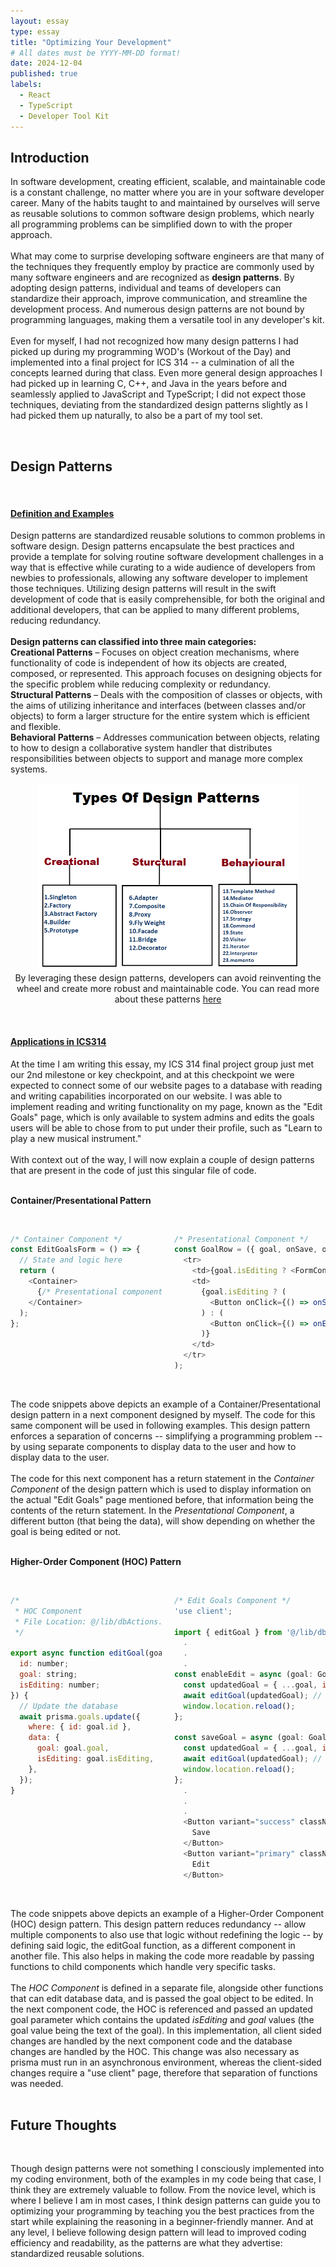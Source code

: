 ```yaml
---
layout: essay
type: essay
title: "Optimizing Your Development"
# All dates must be YYYY-MM-DD format!
date: 2024-12-04
published: true
labels:
  - React
  - TypeScript
  - Developer Tool Kit
---
```


## Introduction
<p>

In software development, creating efficient, scalable, and maintainable code is a constant challenge, no matter where you are in your software developer career. Many of the habits taught to and maintained by ourselves will serve as reusable solutions to common software design problems, which nearly all programming problems can be simplified down to with the proper approach.
<br>
<br>
What may come to surprise developing software engineers are that many of the techniques they frequently employ by practice are commonly used by many software engineers and are recognized as <b>design patterns</b>. By adopting design patterns, individual and teams of developers can standardize their approach, improve communication, and streamline the development process. And numerous design patterns are not bound by programming languages, making them a versatile tool in any developer's kit.
<br>
<br>
Even for myself, I had not recognized how many design patterns I had picked up during my programming WOD's (Workout of the Day) and implemented into a final project for ICS 314 -- a culmination of all the concepts learned during that class. Even more general design approaches I had picked up in learning C, C++, and Java in the years before and seamlessly applied to JavaScript and TypeScript; I did not expect those techniques, deviating from the standardized design patterns slightly as I had picked them up naturally, to also be a part of my tool set.
</p>
<br>

## Design Patterns
<br>

#### <u>Definition and Examples</u>

<p>
Design patterns are standardized reusable solutions to common problems in software design. Design patterns encapsulate the best practices and provide a template for solving routine software development challenges in a way that is effective while curating to a wide audience of developers from newbies to professionals, allowing any software developer to implement those techniques. Utilizing design patterns will result in the swift development of code that is easily comprehensible, for both the original and additional developers, that can be applied to many different problems, reducing redundancy.
<br>
<br>
<b>Design patterns can classified into three main categories:</b>
<br>
<b>Creational Patterns</b> – Focuses on object creation mechanisms, where functionality of code is independent of how its objects are created, composed, or represented. This approach focuses on designing objects for the specific problem while reducing complexity or redundancy.
<br>
<b>Structural Patterns</b> – Deals with the composition of classes or objects, with the aims of utilizing inheritance and interfaces (between classes and/or objects) to form a larger structure for the entire system which is efficient and flexible.
<br>
<b>Behavioral Patterns</b> – Addresses communication between objects, relating to how to design a collaborative system handler that distributes responsibilities between objects to support and manage more complex systems.
<br>
</p>

<p align="center">
<img src="../img/design-patterns/design-patterns.png" height="300px">
<br>
By leveraging these design patterns, developers can avoid reinventing the wheel and create more robust and maintainable code. You can read more about these patterns <a href="https://www.geeksforgeeks.org/software-design-patterns/#types-of-software-design-patterns">here</a>
<br>
</p>
<br>

#### <u>Applications in ICS314</u>
<p>

At the time I am writing this essay, my ICS 314 final project group just met our 2nd milestone or key checkpoint, and at this checkpoint we were expected to connect some of our website pages to a database with reading and writing capabilities incorporated on our website. I was able to implement reading and writing functionality on my page, known as the "Edit Goals" page, which is only available to system admins and edits the goals users will be able to chose from to put under their profile, such as "Learn to play a new musical instrument." 
<br>
<br>
With context out of the way, I will now explain a couple of design patterns that are present in the code of just this singular file of code. 
<br>
<br>
</p>

<p><b>Container/Presentational Pattern</b></p>
<br>
<div style="width: 48%; float: left;">

```javascript
/* Container Component */
const EditGoalsForm = () => {
  // State and logic here
  return (
    <Container>
      {/* Presentational components */}
    </Container>
  );
};
```
</div>
<div style="width: 48%; float: right;">

```javascript
/* Presentational Component */
const GoalRow = ({ goal, onSave, onEdit }) => (
  <tr>
    <td>{goal.isEditing ? <FormControl ... /> : goal.goal}</td>
    <td>
      {goal.isEditing ? (
        <Button onClick={() => onSave(goal)}>Save</Button>
      ) : (
        <Button onClick={() => onEdit(goal)}>Edit</Button>
      )}
    </td>
  </tr>
);
```
</div>
<div style="clear: both;"></div>
<br>

<p>
The code snippets above depicts an example of a Container/Presentational design pattern in a next component designed by myself. The code for this same component will be used in following examples. This design pattern enforces a separation of concerns -- simplifying a programming problem -- by using separate components to display data to the user and how to display data to the user. 
<br>
<br>
The code for this next component has a return statement in the <i>Container Component</i> of the design pattern which is used to display information on the actual "Edit Goals" page mentioned before, that information being the contents of the return statement. In the <i>Presentational Component</i>, a different button (that being the data), will show depending on whether the goal is being edited or not. 
<br>
<br>
<p><b>Higher-Order Component (HOC) Pattern</b></p>
<br>
<div style="width: 48%; float: left;">

```javascript
/* 
 * HOC Component 
 * File Location: @/lib/dbActions.ts
 */

export async function editGoal(goal: {
  id: number;
  goal: string;
  isEditing: number;
}) {
  // Update the database
  await prisma.goals.update({
    where: { id: goal.id },
    data: {
      goal: goal.goal,
      isEditing: goal.isEditing,
    },
  });
}
```
</div>
<div style="width: 48%; float: right;">

```javascript
/* Edit Goals Component */
'use client';

import { editGoal } from '@/lib/dbActions';
  .
  .
  .
const enableEdit = async (goal: Goals) => {
  const updatedGoal = { ...goal, isEditing: 1 };
  await editGoal(updatedGoal); // Calls HOC
  window.location.reload();
};

const saveGoal = async (goal: Goals) => {
  const updatedGoal = { ...goal, isEditing: 0 };
  await editGoal(updatedGoal); // Calls HOC
  window.location.reload();
};
  .
  .
  .
  <Button variant="success" className="me-2" onClick={() => saveGoal(goal)}>
    Save
  </Button>
  <Button variant="primary" className="me-2" onClick={() => enableEdit(goal)}>
    Edit
  </Button>
```
</div>
<div style="clear: both;"></div>
<br>

<p>
The code snippets above depicts an example of a Higher-Order Component (HOC) design pattern. This design pattern reduces redundancy -- allow multiple components to also use that logic without redefining the logic -- by defining said logic, the editGoal function, as a different component in another file. This also helps in making the code more readable by passing functions to child components which handle very specific tasks.
<br>
<br>
The <i>HOC Component </i> is defined in a separate file, alongside other functions that can edit database data, and is passed the goal object to be edited. In the next component code, the HOC is referenced and passed an updated goal parameter which contains the updated <i>isEditing</i> and <i>goal</i> values (the goal value being the text of the goal). In this implementation, all client sided changes are handled by the next component code and the database changes are handled by the HOC. This change was also necessary as prisma must run in an asynchronous environment, whereas the client-sided changes require a "use client" page, therefore that separation of functions was needed.
<br>
<br>
</p>

## Future Thoughts
<br>
<p>
Though design patterns were not something I consciously implemented into my coding environment, both of the examples in my code being that case, I think they are extremely valuable to follow. From the novice level, which is where I believe I am in most cases, I think design patterns can guide you to optimizing your programming by teaching you the best practices from the start while explaining the reasoning in a beginner-friendly manner. And at any level, I believe following design pattern will lead to improved coding efficiency and readability, as the patterns are what they advertise: standardized reusable solutions.
</p>